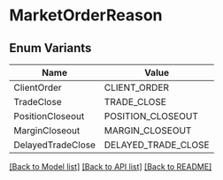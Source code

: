# MarketOrderReason

## Enum Variants

| Name | Value |
|---- | -----|
| ClientOrder | CLIENT_ORDER |
| TradeClose | TRADE_CLOSE |
| PositionCloseout | POSITION_CLOSEOUT |
| MarginCloseout | MARGIN_CLOSEOUT |
| DelayedTradeClose | DELAYED_TRADE_CLOSE |


[[Back to Model list]](../README.md#documentation-for-models) [[Back to API list]](../README.md#documentation-for-api-endpoints) [[Back to README]](../README.md)


